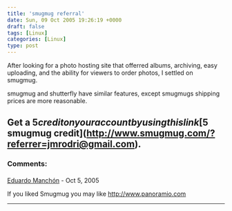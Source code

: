 ```yaml
---
title: 'smugmug referral'
date: Sun, 09 Oct 2005 19:26:19 +0000
draft: false
tags: [Linux]
categories: [Linux]
type: post
---
```


After looking for a photo hosting site that offerred albums, archiving, easy uploading, and the ability for viewers to order photos, I settled on smugmug.

smugmug and shutterfly have similar features, except smugmugs shipping prices are more reasonable.

Get a $5 credit on your account by using this link [$5 smugmug credit](http://www.smugmug.com/?referrer=jmrodri@gmail.com).
---
### Comments:
#### 
[Eduardo Manchón](http://www.panoramio.com "eduardo@panoramio.com") - <time datetime="2005-10-21 21:00:53">Oct 5, 2005</time>

If you liked Smugmug you may like http://www.panoramio.com
<hr />

